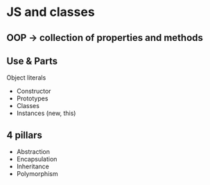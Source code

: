 # JS and classes

## OOP -> collection of properties and methods

## Use & Parts
Object literals

- Constructor
- Prototypes
- Classes
- Instances (new, this)

## 4 pillars

- Abstraction
- Encapsulation
- Inheritance
- Polymorphism